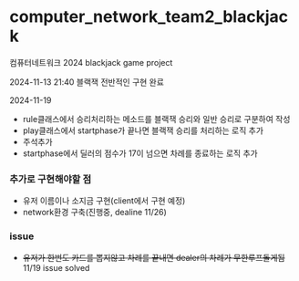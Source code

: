 # computer_network_team2_blackjack

컴퓨터네트워크 2024
blackjack game project

2024-11-13 21:40 블랙잭 전반적인 구현 완료

2024-11-19 
- rule클래스에서 승리처리하는 메소드를 블랙잭 승리와 일반 승리로 구분하여 작성
- play클래스에서 startphase가 끝나면 블랙잭 승리를 처리하는 로직 추가
- 주석추가
- startphase에서 딜러의 점수가 17이 넘으면 차례를 종료하는 로직 추가
  
### 추가로 구현해야할 점

- 유저 이름이나 소지금 구현(client에서 구현 예정)
- network환경 구축(진행중, dealine 11/26)

### issue
- ~~유저가 한번도 카드를 뽑지않고 차례를 끝내면 dealer의 차례가 무한루프돌게됨~~ 11/19 issue solved
